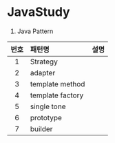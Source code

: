 JavaStudy
=========

1. Java Pattern

|번호|패턴명|설명|
|:---:|:---|:---|
|1|Strategy||
|2|adapter||
|3|template method||
|4|template factory||
|5|single tone||
|6|prototype||
|7|builder||
